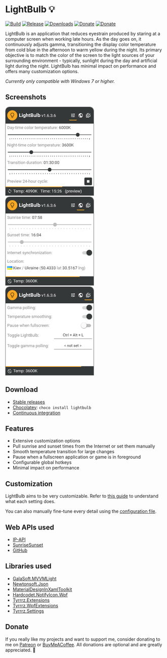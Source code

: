 # LightBulb 💡

[![Build](https://img.shields.io/appveyor/ci/Tyrrrz/LightBulb/master.svg)](https://ci.appveyor.com/project/Tyrrrz/LightBulb)
[![Release](https://img.shields.io/github/release/Tyrrrz/LightBulb.svg)](https://github.com/Tyrrrz/LightBulb/releases)
[![Downloads](https://img.shields.io/github/downloads/Tyrrrz/LightBulb/total.svg)](https://github.com/Tyrrrz/LightBulb/releases)
[![Donate](https://img.shields.io/badge/patreon-donate-yellow.svg)](https://patreon.com/Tyrrrz)
[![Donate](https://img.shields.io/badge/buymeacoffee-donate-yellow.svg)](https://buymeacoffee.com/Tyrrrz)

LightBulb is an application that reduces eyestrain produced by staring at a computer screen when working late hours. As the day goes on, it continuously adjusts gamma, transitioning the display color temperature from cold blue in the afternoon to warm yellow during the night. Its primary objective is to match the color of the screen to the light sources of your surrounding environment - typically, sunlight during the day and artificial light during the night. LightBulb has minimal impact on performance and offers many customization options.

_Currently only compatible with Windows 7 or higher._

## Screenshots

![general](.screenshots/general.png)
![geo](.screenshots/geo.png)
![advanced](.screenshots/advanced.png)

## Download

- [Stable releases](https://github.com/Tyrrrz/LightBulb/releases)
- [Chocolatey](https://chocolatey.org/packages/LightBulb): `choco install lightbulb`
- [Continuous integration](https://ci.appveyor.com/project/Tyrrrz/LightBulb)

## Features

- Extensive customization options
- Pull sunrise and sunset times from the Internet or set them manually
- Smooth temperature transition for large changes
- Pause when a fullscreen application or game is in foreground
- Configurable global hotkeys
- Minimal impact on performance

## Customization

LightBulb aims to be very customizable. Refer to [this guide](https://github.com/Tyrrrz/LightBulb/wiki/Settings-explanation) to understand what each setting does.

You can also manually fine-tune every detail using the [configuration file](https://github.com/Tyrrrz/LightBulb/wiki/Config-file).

## Web APIs used

- [IP-API](http://ip-api.com)
- [SunriseSunset](https://sunrise-sunset.org)
- [GitHub](https://developer.github.com)

## Libraries used

 - [GalaSoft.MVVMLight](http://www.mvvmlight.net)
 - [Newtonsoft.Json](http://www.newtonsoft.com/json)
 - [MaterialDesignInXamlToolkit](https://github.com/ButchersBoy/MaterialDesignInXamlToolkit)
 - [Hardcodet.NotifyIcon.Wpf](http://www.hardcodet.net/wpf-notifyicon)
 - [Tyrrrz.Extensions](https://github.com/Tyrrrz/Extensions)
 - [Tyrrrz.WpfExtensions](https://github.com/Tyrrrz/WpfExtensions)
 - [Tyrrrz.Settings](https://github.com/Tyrrrz/Settings)

## Donate

If you really like my projects and want to support me, consider donating to me on [Patreon](https://patreon.com/tyrrrz) or [BuyMeACoffee](https://buymeacoffee.com/tyrrrz). All donations are optional and are greatly appreciated. 🙏